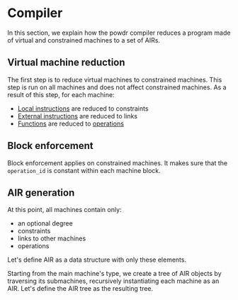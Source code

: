 # Compiler

In this section, we explain how the powdr compiler reduces a program made of virtual and constrained machines to a set of AIRs.

## Virtual machine reduction

The first step is to reduce virtual machines to constrained machines. This step is run on all machines and does not affect constrained machines.
As a result of this step, for each machine:
- [Local instructions](../asm/instructions.md#local-instructions) are reduced to constraints
- [External instructions](../asm/instructions.md#external-instructions) are reduced to links
- [Functions](../asm/functions.md) are reduced to [operations](../asm/operations.md)

## Block enforcement

Block enforcement applies on constrained machines. It makes sure that the `operation_id` is constant within each machine block.

## AIR generation

At this point, all machines contain only:
- an optional degree
- constraints
- links to other machines
- operations

Let's define AIR as a data structure with only these elements.

Starting from the main machine's type, we create a tree of AIR objects by traversing its submachines, recursively instantiating each machine as an AIR.
Let's define the AIR tree as the resulting tree.
